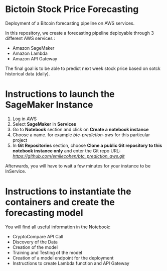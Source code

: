 # Bictoin Stock Price Forecasting
Deployment of a Bitcoin forecasting pipeline on AWS services.

In this repository, we create a forecasting pipeline deployable through 3 different AWS services :
- Amazon SageMaker
- Amazon Lambda
- Amazon API Gateway

The final goal is to be able to predict next week stock price based on sotck historical data (daily).

# Instructions to launch the SageMaker Instance

1. Log in AWS
2. Select **SageMaker** in **Services**
3. Go to **Notebook** section and click on **Create a notebook instance**
4. Choose a name. for example *btc-prediction-aws* for this particular project
5. In **Git Repositories** section, choose **Clone a public Git repository to this notebook instance only** and enter the Git repo URL: *https://github.com/emilecohen/btc_prediction_aws.git*

Afterwards, you will have to wait a few minutes for your instance to be InService.


# Instructions to instantiate the containers and create the forecasting model

 You will find all useful information in the Notebook:
 - CryptoCompare API Call
 - Discovery of the Data
 - Creation of the model
 - Training and Testing of the model
 - Creation of a model endpoint for the deployment
 - Instructions to create Lambda function and API Gateway
